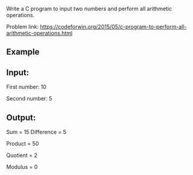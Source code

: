 Write a C program to input two numbers and perform all arithmetic operations.

Problem link: https://codeforwin.org/2015/05/c-program-to-perform-all-arithmetic-operations.html

## Example
## Input:
First number: 10

Second number: 5
## Output:

Sum = 15
Difference = 5

Product = 50

Quotient = 2

Modulus = 0
